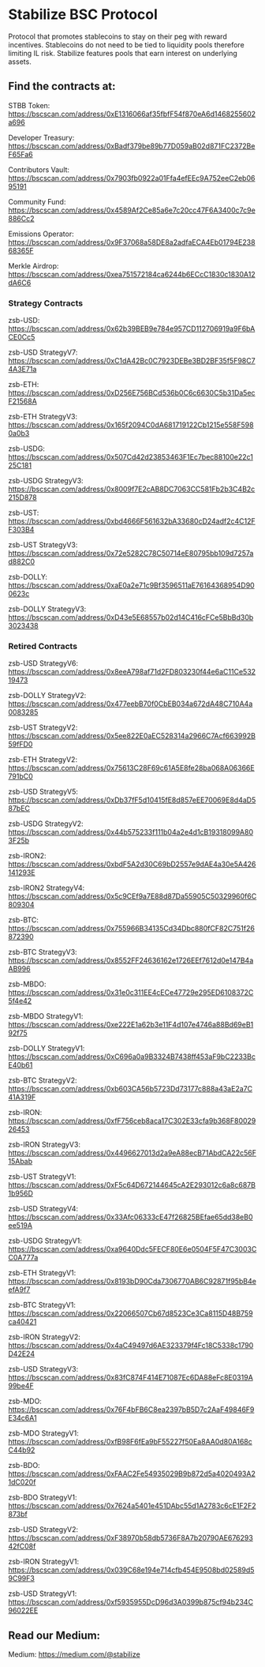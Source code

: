 # Stabilize BSC Protocol
Protocol that promotes stablecoins to stay on their peg with reward incentives. Stablecoins do not need to be tied to liquidity pools therefore limiting IL risk. Stabilize features pools that earn interest on underlying assets.

## Find the contracts at:
STBB Token: https://bscscan.com/address/0xE1316066af35fbfF54f870eA6d1468255602a696

Developer Treasury: https://bscscan.com/address/0xBadf379be89b77D059aB02d871FC2372BeF65Fa6

Contributors Vault: https://bscscan.com/address/0x7903fb0922a01Ffa4efEEc9A752eeC2eb0695191

Community Fund: https://bscscan.com/address/0x4589Af2Ce85a6e7c20cc47F6A3400c7c9e886Cc2

Emissions Operator: https://bscscan.com/address/0x9F37068a58DE8a2adfaECA4Eb01794E23868365F

Merkle Airdrop: https://bscscan.com/address/0xea751572184ca6244b6ECcC1830c1830A12dA6C6

### Strategy Contracts
zsb-USD: https://bscscan.com/address/0x62b39BEB9e784e957CD112706919a9F6bACE0Cc5

zsb-USD StrategyV7: https://bscscan.com/address/0xC1dA42Bc0C7923DEBe3BD2BF35f5F98C74A3E71a

zsb-ETH: https://bscscan.com/address/0xD256E756BCd536b0C6c6630C5b31Da5ecF21568A

zsb-ETH StrategyV3: https://bscscan.com/address/0x165f2094C0dA681719122Cb1215e558F5980a0b3

zsb-USDG: https://bscscan.com/address/0x507Cd42d23853463F1Ec7bec88100e22c125C181

zsb-USDG StrategyV3: https://bscscan.com/address/0x8009f7E2cAB8DC7063CC581Fb2b3C4B2c215D878

zsb-UST: https://bscscan.com/address/0xbd4666F561632bA33680cD24adf2c4C12FF303B4

zsb-UST StrategyV3: https://bscscan.com/address/0x72e5282C78C50714eE80795bb109d7257ad882C0

zsb-DOLLY: https://bscscan.com/address/0xaE0a2e71c9Bf3596511aE76164368954D900623c

zsb-DOLLY StrategyV3: https://bscscan.com/address/0xD43e5E68557b02d14C416cFCe5BbBd30b3023438

### Retired Contracts
zsb-USD StrategyV6: https://bscscan.com/address/0x8eeA798af71d2FD803230f44e6aC11Ce53219473

zsb-DOLLY StrategyV2: https://bscscan.com/address/0x477eebB70f0CbEB034a672dA48C710A4a0083285

zsb-UST StrategyV2: https://bscscan.com/address/0x5ee822E0aEC528314a2966C7Acf663992B59fFD0

zsb-ETH StrategyV2: https://bscscan.com/address/0x75613C28F69c61A5E8fe28ba068A06366E791bC0

zsb-USD StrategyV5: https://bscscan.com/address/0xDb37fF5d10415fE8d857eEE70069E8d4aD587bEC

zsb-USDG StrategyV2: https://bscscan.com/address/0x44b575233f111b04a2e4d1cB19318099A803F25b

zsb-IRON2: https://bscscan.com/address/0xbdF5A2d30C69bD2557e9dAE4a30e5A426141293E

zsb-IRON2 StrategyV4: https://bscscan.com/address/0x5c9CEf9a7E88d87Da55905C50329960f6C809304

zsb-BTC: https://bscscan.com/address/0x755966B34135Cd34Dbc880fCF82C751f26872390

zsb-BTC StrategyV3: https://bscscan.com/address/0x8552FF24636162e1726EEf7612d0e147B4aAB996

zsb-MBDO: https://bscscan.com/address/0x31e0c311EE4cECe47729e295ED6108372C5f4e42

zsb-MBDO StrategyV1: https://bscscan.com/address/0xe222E1a62b3e11F4d107e4746a88Bd69eB192f75

zsb-DOLLY StrategyV1: https://bscscan.com/address/0xC696a0a9B3324B7438ff453aF9bC2233BcE40b61

zsb-BTC StrategyV2: https://bscscan.com/address/0xb603CA56b5723Dd73177c888a43aE2a7C41A319F

zsb-IRON: https://bscscan.com/address/0xfF756ceb8aca17C302E33cfa9b368F8002926453

zsb-IRON StrategyV3: https://bscscan.com/address/0x4496627013d2a9eA88ecB71AbdCA22c56F15Abab

zsb-UST StrategyV1: https://bscscan.com/address/0xF5c64D672144645cA2E293012c6a8c687B1b956D

zsb-USD StrategyV4: https://bscscan.com/address/0x33Afc06333cE47f26825BEfae65dd38eB0ee519A

zsb-USDG StrategyV1: https://bscscan.com/address/0xa9640Ddc5FECF80E6e0504F5F47C3003CC0A777a

zsb-ETH StrategyV1: https://bscscan.com/address/0x8193bD90Cda7306770AB6C92871f95bB4eefA9f7

zsb-BTC StrategyV1: https://bscscan.com/address/0x22066507Cb67d8523Ce3Ca8115D48B759ca40421

zsb-IRON StrategyV2: https://bscscan.com/address/0x4aC49497d6AE323379f4Fc18C5338c1790D42E24

zsb-USD StrategyV3: https://bscscan.com/address/0x83fC874F414E71087Ec6DA88eFc8E0319A99be4F

zsb-MDO: https://bscscan.com/address/0x76F4bFB6C8ea2397bB5D7c2AaF49846F9E34c6A1

zsb-MDO StrategyV1: https://bscscan.com/address/0xfB98F6fEa9bF55227f50Ea8AA0d80A168cC44b92

zsb-BDO: https://bscscan.com/address/0xFAAC2Fe54935029B9b872d5a4020493A21dC020f

zsb-BDO StrategyV1: https://bscscan.com/address/0x7624a5401e451DAbc55d1A2783c6cE1F2F2873bf

zsb-USD StrategyV2: https://bscscan.com/address/0xF38970b58db5736F8A7b20790AE67629342fC08f

zsb-IRON StrategyV1: https://bscscan.com/address/0x039C68e194e714cfb454E9508bd02589d59C99F3

zsb-USD StrategyV1: https://bscscan.com/address/0xf5935955DcD96d3A0399b875cf94b234C96022EE

## Read our Medium:
Medium: https://medium.com/@stabilize

